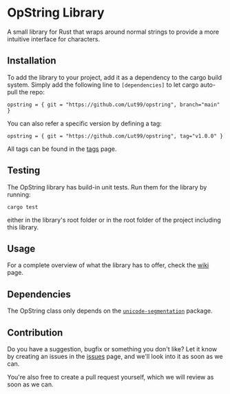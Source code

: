 # OpString Library
A small library for Rust that wraps around normal strings to provide a more intuitive interface for characters.

## Installation
To add the library to your project, add it as a dependency to the cargo build system. Simply add the following line to `[dependencies]` to let cargo auto-pull the repo:
```
opstring = { git = "https://github.com/Lut99/opstring", branch="main" }
```
You can also refer a specific version by defining a tag:
```
opstring = { git = "https://github.com/Lut99/opstring", tag="v1.0.0" }
```
All tags can be found in the [tags](https://github.com/Lut99/opstring/tags) page.

## Testing
The OpString library has build-in unit tests. Run them for the library by running:
```
cargo test
```
either in the library's root folder or in the root folder of the project including this library.

## Usage
For a complete overview of what the library has to offer, check the [wiki](https://github.com/Lut99/opstring/wiki) page.

## Dependencies
The OpString class only depends on the [`unicode-segmentation`](https://docs.rs/unicode-segmentation/latest/unicode_segmentation/) package.

## Contribution
Do you have a suggestion, bugfix or something you don't like? Let it know by creating an issues in the [issues](https://github.com/Lut99/opstring/issues) page, and we'll look into it as soon as we can.

You're also free to create a pull request yourself, which we will review as soon as we can.
